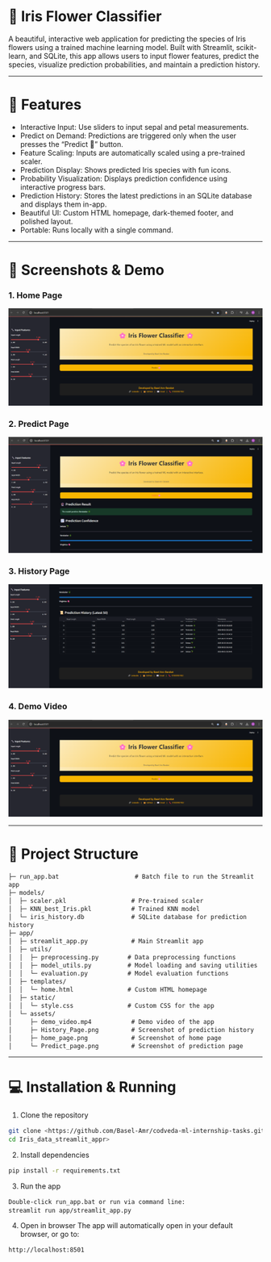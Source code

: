 # 🌸 Iris Flower Classifier

A beautiful, interactive web application for predicting the species of Iris flowers using a trained machine learning model. Built with Streamlit, scikit-learn, and SQLite, this app allows users to input flower features, predict the species, visualize prediction probabilities, and maintain a prediction history.

---

# 🚀 Features
*   Interactive Input: Use sliders to input sepal and petal measurements.
*   Predict on Demand: Predictions are triggered only when the user presses the “Predict 🌸” button.
*   Feature Scaling: Inputs are automatically scaled using a pre-trained scaler.
*   Prediction Display: Shows predicted Iris species with fun icons.
*   Probability Visualization: Displays prediction confidence using interactive progress bars.
*   Prediction History: Stores the latest predictions in an SQLite database and displays them in-app.
*   Beautiful UI: Custom HTML homepage, dark-themed footer, and polished layout.
*   Portable: Runs locally with a single command.

---
# 📸 Screenshots & Demo
### **1. Home Page**
![Home Page](app/assets/home_page.png)

### **2. Predict Page**
![Predict Page](app/assets/Predict_page.png)

### **3. History Page**
![History Page](app/assets/History_Page.png)

### **4. Demo Video**
[![Demo Video](app/assets/home_page.png)](app/assets/demo_video.mp4)


---
# 📂 Project Structure
```
├─ run_app.bat                     # Batch file to run the Streamlit app
├─ models/
│  ├─ scaler.pkl                  # Pre-trained scaler
│  ├─ KNN_best_Iris.pkl           # Trained KNN model
│  └─ iris_history.db             # SQLite database for prediction history
├─ app/
│  ├─ streamlit_app.py            # Main Streamlit app
│  ├─ utils/
│  │  ├─ preprocessing.py        # Data preprocessing functions
│  │  ├─ model_utils.py          # Model loading and saving utilities
│  │  └─ evaluation.py           # Model evaluation functions
│  ├─ templates/
│  │  └─ home.html               # Custom HTML homepage
│  ├─ static/
│  │  └─ style.css               # Custom CSS for the app
│  └─ assets/
│     ├─ demo_video.mp4           # Demo video of the app
│     ├─ History_Page.png         # Screenshot of prediction history
│     ├─ home_page.png            # Screenshot of home page
│     └─ Predict_page.png         # Screenshot of prediction page

```
---

# 💻 Installation & Running
1. Clone the repository
```bash
git clone <https://github.com/Basel-Amr/codveda-ml-internship-tasks.git>
cd Iris_data_streamlit_appr>
```
2. Install dependencies
```bash
pip install -r requirements.txt
```
3. Run the app
```bash
Double-click run_app.bat or run via command line:
streamlit run app/streamlit_app.py

```
4. Open in browser
The app will automatically open in your default browser, or go to:
```bash
http://localhost:8501
```
